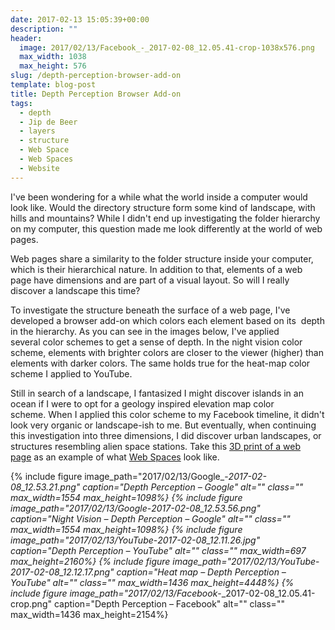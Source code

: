 ```yaml
---
date: 2017-02-13 15:05:39+00:00
description: ""
header:
  image: 2017/02/13/Facebook_-_2017-02-08_12.05.41-crop-1038x576.png
  max_width: 1038
  max_height: 576
slug: /depth-perception-browser-add-on
template: blog-post
title: Depth Perception Browser Add-on
tags:
  - depth
  - Jip de Beer
  - layers
  - structure
  - Web Space
  - Web Spaces
  - Website
---
```


I've been wondering for a while what the world inside a computer would look like. Would the directory structure form some kind of landscape, with hills and mountains? While I didn't end up investigating the folder hierarchy on my computer, this question made me look differently at the world of web pages.

Web pages share a similarity to the folder structure inside your computer, which is their hierarchical nature. In addition to that, elements of a web page have dimensions and are part of a visual layout. So will I really discover a landscape this time?

To investigate the structure beneath the surface of a web page, I've developed a browser add-on which colors each element based on its  depth in the hierarchy. As you can see in the images below, I've applied several color schemes to get a sense of depth. In the night vision color scheme, elements with brighter colors are closer to the viewer (higher) than elements with darker colors. The same holds true for the heat-map color scheme I applied to YouTube.

Still in search of a landscape, I fantasized I might discover islands in an ocean if I were to opt for a geology inspired elevation map color scheme. When I applied this color scheme to my Facebook timeline, it didn't look very organic or landscape-ish to me. But eventually, when continuing this investigation into three dimensions, I did discover urban landscapes, or structures resembling alien space stations. Take this [3D print of a web page](../web-space-boing-boing/) as an example of what [Web Spaces](../web-spaces-3d-printed-web-pages/) look like.

{% include figure image_path="2017/02/13/Google_-_2017-02-08_12.53.21.png" caption="Depth Perception – Google" alt="" class="" max_width=1554 max_height=1098%}
{% include figure image_path="2017/02/13/Google_-_2017-02-08_12.53.56.png" caption="Night Vision – Depth Perception – Google" alt="" class="" max_width=1554 max_height=1098%}
{% include figure image_path="2017/02/13/YouTube_-_2017-02-08_12.11.26.jpg" caption="Depth Perception – YouTube" alt="" class="" max_width=697 max_height=2160%}
{% include figure image_path="2017/02/13/YouTube_-_2017-02-08_12.12.17.png" caption="Heat map – Depth Perception – YouTube" alt="" class="" max_width=1436 max_height=4448%}
{% include figure image_path="2017/02/13/Facebook_-_2017-02-08_12.05.41-crop.png" caption="Depth Perception – Facebook" alt="" class="" max_width=1436 max_height=2154%}